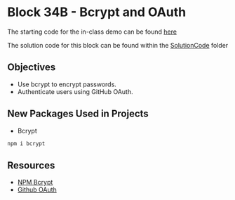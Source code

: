# Block 34B - Bcrypt and OAuth

The starting code for the in-class demo can be found [here](./demo/README.md)

The solution code for this block can be found within the [SolutionCode](../../SolutionCode/34B-Bcrypt_OAuth/README.md) folder

## Objectives
* Use bcrypt to encrypt passwords.
* Authenticate users using GitHub OAuth.

## New Packages Used in Projects

* Bcrypt
```bash
npm i bcrypt
```

## Resources
* [NPM Bcrypt](https://www.npmjs.com/package/bcrypt)
* [Github OAuth](https://docs.github.com/en/apps/oauth-apps/building-oauth-apps/creating-an-oauth-app)
